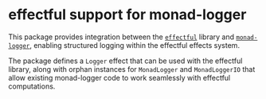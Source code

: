 # effectful support for monad-logger

This package provides integration between the [`effectful`](https://hackage.haskell.org/package/effectful) library and
[`monad-logger`](https://hackage.haskell.org/package/monad-logger), enabling structured logging within the effectful effects
system.

The package defines a `Logger` effect that can be used with the effectful
library, along with orphan instances for `MonadLogger` and `MonadLoggerIO`
that allow existing monad-logger code to work seamlessly with effectful
computations.
